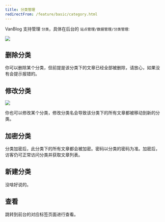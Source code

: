 ```yaml
---
title: 分类管理
redirectFrom: /feature/basic/category.html
---
```


VanBlog 支持管理 `分类`，具体在后台的 `站点管理/数据管理/分类管理`:

![](https://pic.mereith.com/img/557dd4cdc00fa700179b34a8ed354291.clipboard-2023-01-28.png)

## 删除分类

你可以删除某个分类，但前提是该分类下的文章已经全部被删除，请放心，如果没有会提示报错的。

## 修改分类

![](https://pic.mereith.com/img/c9ae290254e9e0011137b8c988c6fd1a.clipboard-2023-01-28.png)

你也可以修改某个分类，修改分类名会导致该分类下的所有文章都被移动到新的分类。

## 加密分类

分类加密后，此分类下的所有文章都会被加密。密码以分类的密码为准。加密后，访客仍可正常访问分类并获取文章列表。

## 新建分类

没啥好说的。

## 查看

跳转到前台的对应标签页面进行查看。
